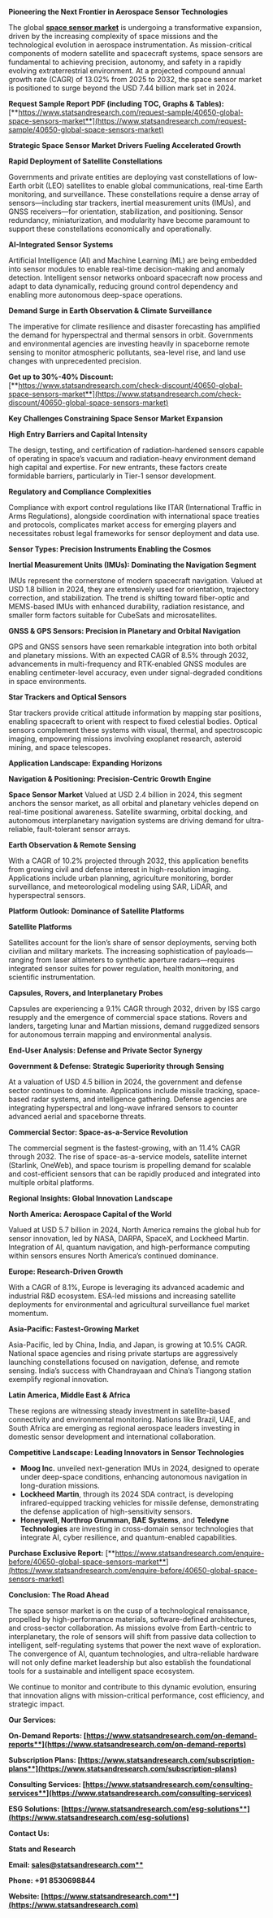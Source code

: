 ﻿**Pioneering the Next Frontier in Aerospace Sensor Technologies**

The global [**space sensor market**](https://www.statsandresearch.com/report/40650-global-space-sensors-market) is undergoing a transformative expansion, driven by the increasing complexity of space missions and the technological evolution in aerospace instrumentation. As mission-critical components of modern satellite and spacecraft systems, space sensors are fundamental to achieving precision, autonomy, and safety in a rapidly evolving extraterrestrial environment. At a projected compound annual growth rate (CAGR) of 13.02% from 2025 to 2032, the space sensor market is positioned to surge beyond the USD 7.44 billion mark set in 2024.

**Request Sample Report PDF (including TOC, Graphs & Tables):** [**https://www.statsandresearch.com/request-sample/40650-global-space-sensors-market**](https://www.statsandresearch.com/request-sample/40650-global-space-sensors-market)

**Strategic Space Sensor Market Drivers Fueling Accelerated Growth**

**Rapid Deployment of Satellite Constellations**

Governments and private entities are deploying vast constellations of low-Earth orbit (LEO) satellites to enable global communications, real-time Earth monitoring, and surveillance. These constellations require a dense array of sensors—including star trackers, inertial measurement units (IMUs), and GNSS receivers—for orientation, stabilization, and positioning. Sensor redundancy, miniaturization, and modularity have become paramount to support these constellations economically and operationally.

**AI-Integrated Sensor Systems**

Artificial Intelligence (AI) and Machine Learning (ML) are being embedded into sensor modules to enable real-time decision-making and anomaly detection. Intelligent sensor networks onboard spacecraft now process and adapt to data dynamically, reducing ground control dependency and enabling more autonomous deep-space operations.

**Demand Surge in Earth Observation & Climate Surveillance**

The imperative for climate resilience and disaster forecasting has amplified the demand for hyperspectral and thermal sensors in orbit. Governments and environmental agencies are investing heavily in spaceborne remote sensing to monitor atmospheric pollutants, sea-level rise, and land use changes with unprecedented precision.

**Get up to 30%-40% Discount:** [**https://www.statsandresearch.com/check-discount/40650-global-space-sensors-market**](https://www.statsandresearch.com/check-discount/40650-global-space-sensors-market)

**Key Challenges Constraining Space Sensor Market Expansion**

**High Entry Barriers and Capital Intensity**

The design, testing, and certification of radiation-hardened sensors capable of operating in space’s vacuum and radiation-heavy environment demand high capital and expertise. For new entrants, these factors create formidable barriers, particularly in Tier-1 sensor development.

**Regulatory and Compliance Complexities**

Compliance with export control regulations like ITAR (International Traffic in Arms Regulations), alongside coordination with international space treaties and protocols, complicates market access for emerging players and necessitates robust legal frameworks for sensor deployment and data use.

**Sensor Types: Precision Instruments Enabling the Cosmos**

**Inertial Measurement Units (IMUs): Dominating the Navigation Segment**

IMUs represent the cornerstone of modern spacecraft navigation. Valued at USD 1.8 billion in 2024, they are extensively used for orientation, trajectory correction, and stabilization. The trend is shifting toward fiber-optic and MEMS-based IMUs with enhanced durability, radiation resistance, and smaller form factors suitable for CubeSats and microsatellites.

**GNSS & GPS Sensors: Precision in Planetary and Orbital Navigation**

GPS and GNSS sensors have seen remarkable integration into both orbital and planetary missions. With an expected CAGR of 8.5% through 2032, advancements in multi-frequency and RTK-enabled GNSS modules are enabling centimeter-level accuracy, even under signal-degraded conditions in space environments.

**Star Trackers and Optical Sensors**

Star trackers provide critical attitude information by mapping star positions, enabling spacecraft to orient with respect to fixed celestial bodies. Optical sensors complement these systems with visual, thermal, and spectroscopic imaging, empowering missions involving exoplanet research, asteroid mining, and space telescopes.

**Application Landscape: Expanding Horizons**

**Navigation & Positioning: Precision-Centric Growth Engine**

**Space Sensor Market** Valued at USD 2.4 billion in 2024, this segment anchors the sensor market, as all orbital and planetary vehicles depend on real-time positional awareness. Satellite swarming, orbital docking, and autonomous interplanetary navigation systems are driving demand for ultra-reliable, fault-tolerant sensor arrays.

**Earth Observation & Remote Sensing**

With a CAGR of 10.2% projected through 2032, this application benefits from growing civil and defense interest in high-resolution imaging. Applications include urban planning, agriculture monitoring, border surveillance, and meteorological modeling using SAR, LiDAR, and hyperspectral sensors.

**Platform Outlook: Dominance of Satellite Platforms**

**Satellite Platforms**

Satellites account for the lion’s share of sensor deployments, serving both civilian and military markets. The increasing sophistication of payloads—ranging from laser altimeters to synthetic aperture radars—requires integrated sensor suites for power regulation, health monitoring, and scientific instrumentation.

**Capsules, Rovers, and Interplanetary Probes**

Capsules are experiencing a 9.1% CAGR through 2032, driven by ISS cargo resupply and the emergence of commercial space stations. Rovers and landers, targeting lunar and Martian missions, demand ruggedized sensors for autonomous terrain mapping and environmental analysis.

**End-User Analysis: Defense and Private Sector Synergy**

**Government & Defense: Strategic Superiority through Sensing**

At a valuation of USD 4.5 billion in 2024, the government and defense sector continues to dominate. Applications include missile tracking, space-based radar systems, and intelligence gathering. Defense agencies are integrating hyperspectral and long-wave infrared sensors to counter advanced aerial and spaceborne threats.

**Commercial Sector: Space-as-a-Service Revolution**

The commercial segment is the fastest-growing, with an 11.4% CAGR through 2032. The rise of space-as-a-service models, satellite internet (Starlink, OneWeb), and space tourism is propelling demand for scalable and cost-efficient sensors that can be rapidly produced and integrated into multiple orbital platforms.

**Regional Insights: Global Innovation Landscape**

**North America: Aerospace Capital of the World**

Valued at USD 5.7 billion in 2024, North America remains the global hub for sensor innovation, led by NASA, DARPA, SpaceX, and Lockheed Martin. Integration of AI, quantum navigation, and high-performance computing within sensors ensures North America’s continued dominance.

**Europe: Research-Driven Growth**

With a CAGR of 8.1%, Europe is leveraging its advanced academic and industrial R&D ecosystem. ESA-led missions and increasing satellite deployments for environmental and agricultural surveillance fuel market momentum.

**Asia-Pacific: Fastest-Growing Market**

Asia-Pacific, led by China, India, and Japan, is growing at 10.5% CAGR. National space agencies and rising private startups are aggressively launching constellations focused on navigation, defense, and remote sensing. India’s success with Chandrayaan and China’s Tiangong station exemplify regional innovation.

**Latin America, Middle East & Africa**

These regions are witnessing steady investment in satellite-based connectivity and environmental monitoring. Nations like Brazil, UAE, and South Africa are emerging as regional aerospace leaders investing in domestic sensor development and international collaboration.

**Competitive Landscape: Leading Innovators in Sensor Technologies**

- **Moog Inc.** unveiled next-generation IMUs in 2024, designed to operate under deep-space conditions, enhancing autonomous navigation in long-duration missions.
- **Lockheed Martin**, through its 2024 SDA contract, is developing infrared-equipped tracking vehicles for missile defense, demonstrating the defense application of high-sensitivity sensors.
- **Honeywell, Northrop Grumman, BAE Systems**, and **Teledyne Technologies** are investing in cross-domain sensor technologies that integrate AI, cyber resilience, and quantum-enabled capabilities.

**Purchase Exclusive Report:** [**https://www.statsandresearch.com/enquire-before/40650-global-space-sensors-market**](https://www.statsandresearch.com/enquire-before/40650-global-space-sensors-market)

**Conclusion: The Road Ahead**

The space sensor market is on the cusp of a technological renaissance, propelled by high-performance materials, software-defined architectures, and cross-sector collaboration. As missions evolve from Earth-centric to interplanetary, the role of sensors will shift from passive data collection to intelligent, self-regulating systems that power the next wave of exploration. The convergence of AI, quantum technologies, and ultra-reliable hardware will not only define market leadership but also establish the foundational tools for a sustainable and intelligent space ecosystem.

We continue to monitor and contribute to this dynamic evolution, ensuring that innovation aligns with mission-critical performance, cost efficiency, and strategic impact.

**Our Services:**

**On-Demand Reports: [https://www.statsandresearch.com/on-demand-reports**](https://www.statsandresearch.com/on-demand-reports)**

**Subscription Plans: [https://www.statsandresearch.com/subscription-plans**](https://www.statsandresearch.com/subscription-plans)**

**Consulting Services: [https://www.statsandresearch.com/consulting-services**](https://www.statsandresearch.com/consulting-services)**

**ESG Solutions: [https://www.statsandresearch.com/esg-solutions**](https://www.statsandresearch.com/esg-solutions)**

**Contact Us:**

**Stats and Research**

**Email: [sales@statsandresearch.com**](mailto:sales@statsandresearch.com)**

**Phone: +91 8530698844**

**Website: [https://www.statsandresearch.com**](https://www.statsandresearch.com)**
